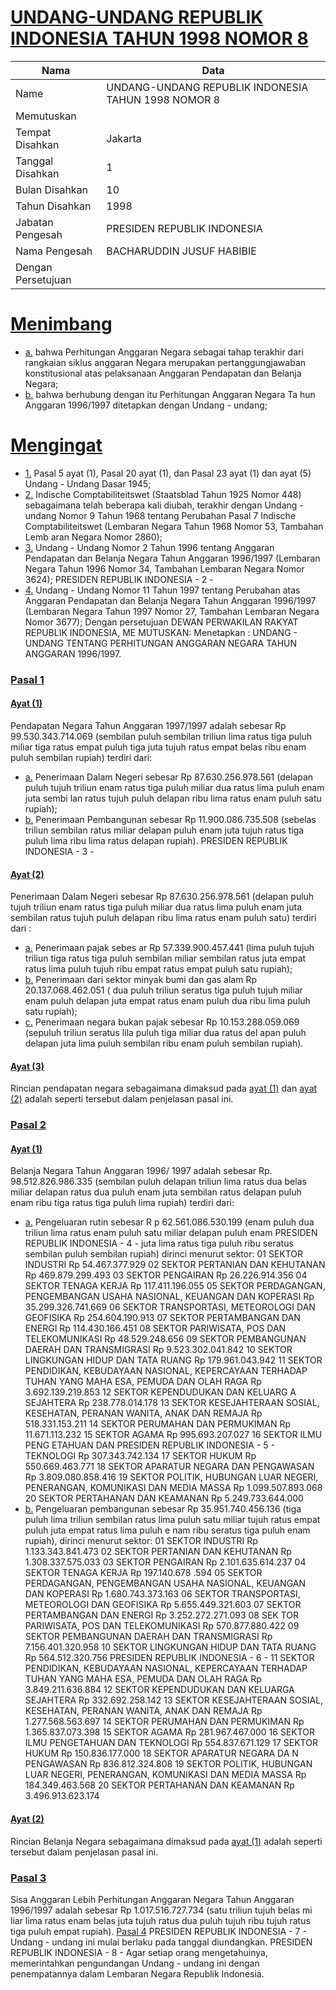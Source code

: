 # [UNDANG-UNDANG REPUBLIK INDONESIA TAHUN 1998 NOMOR 8](http://example.org/legal/document/uu/1998/8)

| Nama | Data |
| ------ | ----- |
|Name|UNDANG-UNDANG REPUBLIK INDONESIA TAHUN 1998 NOMOR 8|
|Memutuskan||
|Tempat Disahkan|Jakarta|
|Tanggal Disahkan|1|
|Bulan Disahkan|10|
|Tahun Disahkan|1998|
|Jabatan Pengesah|PRESIDEN REPUBLIK INDONESIA|
|Nama Pengesah|BACHARUDDIN JUSUF HABIBIE|
|Dengan Persetujuan||
# [Menimbang](http://example.org/legal/document/uu/1998/8/menimbang)

* [a.](http://example.org/legal/document/uu/1998/8/menimbang/point/a) bahwa Perhitungan Anggaran Negara sebagai tahap terakhir dari rangkaian siklus anggaran Negara merupakan pertanggungjawaban konstitusional atas pelaksanaan Anggaran Pendapatan dan Belanja Negara;
* [b.](http://example.org/legal/document/uu/1998/8/menimbang/point/b) bahwa berhubung dengan itu Perhitungan Anggaran Negara Ta hun Anggaran 1996/1997 ditetapkan dengan Undang - undang;
# [Mengingat](http://example.org/legal/document/uu/1998/8/mengingat)

* [1.](http://example.org/legal/document/uu/1998/8/mengingat/point/0001) Pasal 5 ayat (1), Pasal 20 ayat (1), dan Pasal 23 ayat (1) dan ayat (5) Undang - Undang Dasar 1945;
* [2.](http://example.org/legal/document/uu/1998/8/mengingat/point/0002) Indische Comptabiliteitswet (Staatsblad Tahun 1925 Nomor 448) sebagaimana telah beberapa kali diubah, terakhir dengan Undang - undang Nomor 9 Tahun 1968 tentang Perubahan Pasal 7 Indische Comptabiliteitswet (Lembaran Negara Tahun 1968 Nomor 53, Tambahan Lemb aran Negara Nomor 2860);
* [3.](http://example.org/legal/document/uu/1998/8/mengingat/point/0003) Undang - Undang Nomor 2 Tahun 1996 tentang Anggaran Pendapatan dan Belanja Negara Tahun Anggaran 1996/1997 (Lembaran Negara Tahun 1996 Nomor 34, Tambahan Lembaran Negara Nomor 3624); PRESIDEN REPUBLIK INDONESIA - 2 -
* [4.](http://example.org/legal/document/uu/1998/8/mengingat/point/0004) Undang - Undang Nomor 11 Tahun 1997 tentang Perubahan atas Anggaran Pendapatan dan Belanja Negara Tahun Anggaran 1996/1997 (Lembaran Negara Tahun 1997 Nomor 27, Tambahan Lembaran Negara Nomor 3677); Dengan persetujuan DEWAN PERWAKILAN RAKYAT REPUBLIK INDONESIA, ME MUTUSKAN: Menetapkan : UNDANG - UNDANG TENTANG PERHITUNGAN ANGGARAN NEGARA TAHUN ANGGARAN 1996/1997.

### [Pasal 1](http://example.org/legal/document/uu/1998/8/pasal/0001)

#### [Ayat (1)](http://example.org/legal/document/uu/1998/8/pasal/0001/version/19981001/ayat/0001)
Pendapatan Negara Tahun Anggaran 1997/1997 adalah sebesar Rp 99.530.343.714.069 (sembilan puluh sembilan triliun lima ratus tiga puluh miliar tiga ratus empat puluh tiga juta tujuh ratus empat belas ribu enam puluh sembilan rupiah) terdiri dari:
* [a.](http://example.org/legal/document/uu/1998/8/pasal/0001/version/19981001/ayat/0001/point/a) Penerimaan Dalam Negeri sebesar Rp 87.630.256.978.561 (delapan puluh tujuh triliun enam ratus tiga puluh miliar dua ratus lima puluh enam juta sembi lan ratus tujuh puluh delapan ribu lima ratus enam puluh satu rupiah);
* [b.](http://example.org/legal/document/uu/1998/8/pasal/0001/version/19981001/ayat/0001/point/b) Penerimaan Pembangunan sebesar Rp 11.900.086.735.508 (sebelas triliun sembilan ratus miliar delapan puluh enam juta tujuh ratus tiga puluh lima ribu lima ratus delapan rupiah). PRESIDEN REPUBLIK INDONESIA - 3 -

#### [Ayat (2)](http://example.org/legal/document/uu/1998/8/pasal/0001/version/19981001/ayat/0002)
Penerimaan Dalam Negeri sebesar Rp 87.630.256.978.561 (delapan puluh tujuh triliun enam ratus tiga puluh miliar dua ratus lima puluh enam juta sembilan ratus tujuh puluh delapan ribu lima ratus enam puluh satu) terdiri dari :
* [a.](http://example.org/legal/document/uu/1998/8/pasal/0001/version/19981001/ayat/0002/point/a) Penerimaan pajak sebes ar Rp 57.339.900.457.441 (lima puluh tujuh triliun tiga ratus tiga puluh sembilan miliar sembilan ratus juta empat ratus lima puluh tujuh ribu empat ratus empat puluh satu rupiah);
* [b.](http://example.org/legal/document/uu/1998/8/pasal/0001/version/19981001/ayat/0002/point/b) Penerimaan dari sektor minyak bumi dan gas alam Rp 20.137.068.462.051 ( dua puluh triliun seratus tiga puluh tujuh miliar enam puluh delapan juta empat ratus enam puluh dua ribu lima puluh satu rupiah);
* [c.](http://example.org/legal/document/uu/1998/8/pasal/0001/version/19981001/ayat/0002/point/c) Penerimaan negara bukan pajak sebesar Rp 10.153.288.059.069 (sepuluh triliun seratus lila puluh tiga miliar dua ratus del apan puluh delapan juta lima puluh sembilan ribu enam puluh sembilan rupiah).

#### [Ayat (3)](http://example.org/legal/document/uu/1998/8/pasal/0001/version/19981001/ayat/0003)
Rincian pendapatan negara sebagaimana dimaksud pada [ayat (1)](http://example.org/legal/document/uu/1998/8/pasal/0001/version/19981001/ayat/0001) dan [ayat (2)](http://example.org/legal/document/uu/1998/8/pasal/0001/version/19981001/ayat/0002) adalah seperti tersebut dalam penjelasan pasal ini.


### [Pasal 2](http://example.org/legal/document/uu/1998/8/pasal/0002)

#### [Ayat (1)](http://example.org/legal/document/uu/1998/8/pasal/0002/version/19981001/ayat/0001)
Belanja Negara Tahun Anggaran 1996/ 1997 adalah sebesar Rp. 98.512.826.986.335 (sembilan puluh delapan triliun lima ratus dua belas miliar delapan ratus dua puluh enam juta sembilan ratus delapan puluh enam ribu tiga ratus tiga puluh lima rupiah) terdiri dari:
* [a.](http://example.org/legal/document/uu/1998/8/pasal/0002/version/19981001/ayat/0001/point/a) Pengeluaran rutin sebesar R p 62.561.086.530.199 (enam puluh dua triliun lima ratus enam puluh satu miliar delapan puluh enam PRESIDEN REPUBLIK INDONESIA - 4 - juta lima ratus tiga puluh ribu seratus sembilan puluh sembilan rupiah) dirinci menurut sektor: 01 SEKTOR INDUSTRI Rp 54.467.377.929 02 SEKTOR PERTANIAN DAN KEHUTANAN Rp 469.879.299.493 03 SEKTOR PENGAIRAN Rp 26.226.914.356 04 SEKTOR TENAGA KERJA Rp 117.411.196.055 05 SEKTOR PERDAGANGAN, PENGEMBANGAN USAHA NASIONAL, KEUANGAN DAN KOPERASI Rp 35.299.326.741.669 06 SEKTOR TRANSPORTASI, METEOROLOGI DAN GEOFISIKA Rp 254.604.190.913 07 SEKTOR PERTAMBANGAN DAN ENERGI Rp 114.430.166.451 08 SEKTOR PARIWISATA, POS DAN TELEKOMUNIKASI Rp 48.529.248.656 09 SEKTOR PEMBANGUNAN DAERAH DAN TRANSMIGRASI Rp 9.523.302.041.842 10 SEKTOR LINGKUNGAN HIDUP DAN TATA RUANG Rp 179.961.043.942 11 SEKTOR PENDIDIKAN, KEBUDAYAAN NASIONAL, KEPERCAYAAN TERHADAP TUHAN YANG MAHA ESA, PEMUDA DAN OLAH RAGA Rp 3.692.139.219.853 12 SEKTOR KEPENDUDUKAN DAN KELUARG A SEJAHTERA Rp 238.778.014.178 13 SEKTOR KESEJAHTERAAN SOSIAL, KESEHATAN, PERANAN WANITA, ANAK DAN REMAJA Rp 518.331.153.211 14 SEKTOR PERUMAHAN DAN PERMUKIMAN Rp 11.671.113.232 15 SEKTOR AGAMA Rp 995.693.207.027 16 SEKTOR ILMU PENG ETAHUAN DAN PRESIDEN REPUBLIK INDONESIA - 5 - TEKNOLOGI Rp 307.343.742.134 17 SEKTOR HUKUM Rp 550.669.463.771 18 SEKTOR APARATUR NEGARA DAN PENGAWASAN Rp 3.809.080.858.416 19 SEKTOR POLITIK, HUBUNGAN LUAR NEGERI, PENERANGAN, KOMUNIKASI DAN MEDIA MASSA Rp 1.099.507.893.068 20 SEKTOR PERTAHANAN DAN KEAMANAN Rp 5.249.733.644.000
* [b.](http://example.org/legal/document/uu/1998/8/pasal/0002/version/19981001/ayat/0001/point/b) Pengeluaran pembangunan sebesar Rp 35.951.740.456.136 (tiga puluh lima triliun sembilan ratus lima puluh satu miliar tujuh ratus empat puluh juta empat ratus lima puluh e nam ribu seratus tiga puluh enam rupiah), dirinci menurut sektor: 01 SEKTOR INDUSTRI Rp 1.133.343.841.473 02 SEKTOR PERTANIAN DAN KEHUTANAN Rp 1.308.337.575.033 03 SEKTOR PENGAIRAN Rp 2.101.635.614.237 04 SEKTOR TENAGA KERJA Rp 197.140.678 .594 05 SEKTOR PERDAGANGAN, PENGEMBANGAN USAHA NASIONAL, KEUANGAN DAN KOPERASI Rp 1.680.743.373.163 06 SEKTOR TRANSPORTASI, METEOROLOGI DAN GEOFISIKA Rp 5.655.449.321.603 07 SEKTOR PERTAMBANGAN DAN ENERGI Rp 3.252.272.271.093 08 SEK TOR PARIWISATA, POS DAN TELEKOMUNIKASI Rp 570.877.880.422 09 SEKTOR PEMBANGUNAN DAERAH DAN TRANSMIGRASI Rp 7.156.401.320.958 10 SEKTOR LINGKUNGAN HIDUP DAN TATA RUANG Rp 564.512.320.756 PRESIDEN REPUBLIK INDONESIA - 6 - 11 SEKTOR PENDIDIKAN, KEBUDAYAAN NASIONAL, KEPERCAYAAN TERHADAP TUHAN YANG MAHA ESA, PEMUDA DAN OLAH RAGA Rp 3.849.211.636.884 12 SEKTOR KEPENDUDUKAN DAN KELUARGA SEJAHTERA Rp 332.692.258.142 13 SEKTOR KESEJAHTERAAN SOSIAL, KESEHATAN, PERANAN WANITA, ANAK DAN REMAJA Rp 1.277.568.563.697 14 SEKTOR PERUMAHAN DAN PERMUKIMAN Rp 1.365.837.073.398 15 SEKTOR AGAMA Rp 281.967.467.000 16 SEKTOR ILMU PENGETAHUAN DAN TEKNOLOGI Rp 554.837.671.129 17 SEKTOR HUKUM Rp 150.836.177.000 18 SEKTOR APARATUR NEGARA DA N PENGAWASAN Rp 836.812.324.808 19 SEKTOR POLITIK, HUBUNGAN LUAR NEGERI, PENERANGAN, KOMUNIKASI DAN MEDIA MASSA Rp 184.349.463.568 20 SEKTOR PERTAHANAN DAN KEAMANAN Rp 3.496.913.623.174

#### [Ayat (2)](http://example.org/legal/document/uu/1998/8/pasal/0002/version/19981001/ayat/0002)
Rincian Belanja Negara sebagaimana dimaksud pada [ayat (1)](http://example.org/legal/document/uu/1998/8/pasal/0002/version/19981001/ayat/0001) adalah seperti tersebut dalam penjelasan pasal ini.


### [Pasal 3](http://example.org/legal/document/uu/1998/8/pasal/0003)
Sisa Anggaran Lebih Perhitungan Anggaran Negara Tahun Anggaran 1996/1997 adalah sebesar Rp 1.017.516.727.734 (satu triliun tujuh belas mi liar lima ratus enam belas juta tujuh ratus dua puluh tujuh ribu tujuh ratus tiga puluh empat rupiah). [Pasal 4](http://example.org/legal/document/uu/1998/8/pasal/0004) PRESIDEN REPUBLIK INDONESIA - 7 - Undang - undang ini mulai berlaku pada tanggal diundangkan. PRESIDEN REPUBLIK INDONESIA - 8 - Agar setiap orang mengetahuinya, memerintahkan pengundangan Undang - undang ini dengan penempatannya dalam Lembaran Negara Republik Indonesia.
